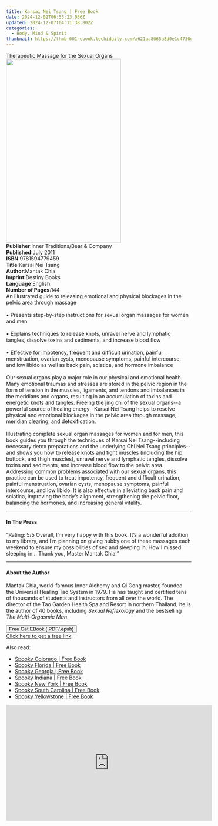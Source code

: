 ```yaml
---
title: Karsai Nei Tsang | Free Book
date: 2024-12-02T06:55:23.036Z
updated: 2024-12-07T04:31:38.802Z
categories:
  - Body, Mind & Spirit
thumbnail: https://thmb-001-ebook.techidaily.com/a621aa8065a8d0e1c4730da4fd5ceedb7e42e1da2f19a9990788ebf1ecf8751b.jpg
---
```

<main id="book-container">
  <div class="flex flex-col">
    <div class="book-brief flex-1 py-6 px-4 sm:p-6 md:py-10 md:px-8">
      <!-- brief-->
      <div class="book-brief-main">
        Therapeutic Massage for the Sexual Organs
      </div>
    </div>
    <div
      class="book-meta-info flex-1 grid gap-4 col-start-1 col-end-3 row-start-1 sm:mb-6 sm:grid-cols-4 lg:gap-6 lg:col-start-2 lg:row-end-6 lg:row-span-6 lg:mb-0"
    >
      <div
        class="book-meta-info-left place-content-center mt-4 p-4 text-sm leading-6 col-start-2 col-span-2 dark:text-slate-400"
      >
        <img
          class="w-full h-500 object-cover rounded-lg sm:h-255 sm:col-span-2 lg:col-span-full"
          src="https://img-001-ebook.techidaily.com/7bbe28473867174593b644d97bf1202d97ee6ef50e1c9f5d3d7c6ca51488aee8.jpg"
          alt=""
          width="312"
          height="500"
        />
      </div>
      <div
        class="book-meta-info-right mt-2 col-start-1 row-start-2 col-span-3 self-center"
      >
        <!-- meta data  -->
        <div class="flex flex-col px-4 md:px-8">
          <div class="flex-1">
            <strong>Publisher</strong>:<span class="px-2"
              >Inner Traditions/Bear &amp; Company</span
            >
          </div>
          <div class="flex-1">
            <strong>Published</strong>:<span class="px-2">July 2011</span>
          </div>
          <div class="flex-1">
            <strong>ISBN</strong>:<span class="px-2">9781594779459</span>
          </div>
          <div class="flex-1">
            <strong>Title</strong>:<span class="px-2">Karsai Nei Tsang</span>
          </div>
          <div class="flex-1">
            <strong>Author</strong>:<span class="px-2">Mantak Chia</span>
          </div>
          <div class="flex-1">
            <strong>Imprint</strong>:<span class="px-2">Destiny Books</span>
          </div>
          <div class="flex-1">
            <strong>Language</strong>:<span class="px-2">English</span>
          </div>
          <div class="flex-1">
            <strong>Number of Pages</strong>:<span class="px-2">144</span>
          </div>
        </div>
      </div>
    </div>
    <div class="book-description flex-1 py-6 px-4 sm:p-6 md:py-10 md:px-8">
      <div class="book-description-main">
        <div accordion-content="" id="description">
          An illustrated guide to releasing emotional and physical blockages in
          the pelvic area through massage <br />
          <br />• Presents step-by-step instructions for sexual organ massages
          for women and men <br />
          <br />• Explains techniques to release knots, unravel nerve and
          lymphatic tangles, dissolve toxins and sediments, and increase blood
          flow <br />
          <br />• Effective for impotency, frequent and difficult urination,
          painful menstruation, ovarian cysts, menopause symptoms, painful
          intercourse, and low libido as well as back pain, sciatica, and
          hormone imbalance <br />
          <br />Our sexual organs play a major role in our physical and
          emotional health. Many emotional traumas and stresses are stored in
          the pelvic region in the form of tension in the muscles, ligaments,
          and tendons and imbalances in the meridians and organs, resulting in
          an accumulation of toxins and energetic knots and tangles. Freeing the
          jing chi of the sexual organs--a powerful source of healing
          energy--Karsai Nei Tsang helps to resolve physical and emotional
          blockages in the pelvic area through massage, meridian clearing, and
          detoxification. <br />
          <br />Illustrating complete sexual organ massages for women and for
          men, this book guides you through the techniques of Karsai Nei
          Tsang--including necessary detox preparations and the underlying Chi
          Nei Tsang principles--and shows you how to release knots and tight
          muscles (including the hip, buttock, and thigh muscles), unravel nerve
          and lymphatic tangles, dissolve toxins and sediments, and increase
          blood flow to the pelvic area. Addressing common problems associated
          with our sexual organs, this practice can be used to treat impotency,
          frequent and difficult urination, painful menstruation, ovarian cysts,
          menopause symptoms, painful intercourse, and low libido. It is also
          effective in alleviating back pain and sciatica, improving the body’s
          alignment, strengthening the pelvic floor, balancing the hormones, and
          increasing general vitality.
        </div>
        <div class="accordion-fader"></div>
      </div>
    </div>
    <div class="book-excerpts flex-1 py-6 px-4 sm:p-6 md:py-10 md:px-8">
      <!-- excerpts-->
      <div class="book-excerpts-main">
        <hr />
        <h4 class="placeholder placeholder-heading">
          <span>In The Press</span>
        </h4>
        <p>
          “Rating: 5/5 Overall, I’m very happy with this book. It’s a wonderful
          addition to my library, and I’m planning on giving hubby one of these
          massages each weekend to ensure my possibilities of sex and sleeping
          in. How I missed sleeping in… Thank you, Master Mantak Chia!”
        </p>
      </div>
    </div>
    <div class="book-about-author flex-1 py-6 px-4 sm:p-6 md:py-10 md:px-8">
      <!-- about author-->
      <div class="book-main-author-main">
        <hr />
        <h4 class="placeholder placeholder-heading">
          <span>About the Author</span>
        </h4>
        <p>
          Mantak Chia, world-famous Inner Alchemy and Qi Gong master, founded
          the Universal Healing Tao System in 1979. He has taught and certified
          tens of thousands of students and instructors from all over the world.
          The director of the Tao Garden Health Spa and Resort in northern
          Thailand, he is the author of 40 books, including
          <i>Sexual Reflexology</i> and the bestselling
          <i>The Multi-Orgasmic Man</i>.
        </p>
      </div>
    </div>
    <div class="book-free-get flex-1 py-6 px-4 sm:p-6 md:py-10 md:px-8">
      <button
        id="btn-free-get"
        class="bg-blue-500 hover:bg-blue-700 text-white font-bold py-2 px-4 rounded"
      >
        Free Get EBook (.PDF/.epub)
      </button>
      <div id="countdown-display" class="px-2 text-lg mt-2"></div>
      <a
        id="free-link"
        class="hidden bg-blue-500 hover:bg-blue-700 text-white font-bold py-2 px-4 rounded"
        href="https://www.ebooks.com/en-us/book/95782683/karsai-nei-tsang/mantak-chia/"
        target="_blank"
        >Click here to get a free link</a
      >
    </div>
    <script>
      let countdownTime = 0;
      let countdownInterval = null;
      document
        .getElementById('btn-free-get')
        .addEventListener('click', startCountdown);
      function startCountdown() {
        countdownTime = new Date().getTime() + 60000 * 3;
        countdownInterval = setInterval(updateCountdown, 1000);
        document.getElementById('btn-free-get').disabled = true;
        document
          .getElementById('btn-free-get')
          .classList.add('bg-gray-500', 'cursor-not-allowed');
      }
      function updateCountdown() {
        let currentTime = new Date().getTime();
        let timeLeft = countdownTime - currentTime;
        let secondsLeft = Math.floor(timeLeft / 1000);
        document.getElementById('countdown-display').innerHTML =
          `Remaining time: ${secondsLeft} seconds.`;
        if (secondsLeft <= 0) {
          clearInterval(countdownInterval);
          document.getElementById('btn-free-get').classList.add('hidden');
          document.getElementById('free-link').classList.remove('hidden');
          document.getElementById('countdown-display').innerHTML = '';
        }
      }
    </script>
  </div>
</main>

<ins class="adsbygoogle"
      style="display:block"
      data-ad-client="ca-pub-7571918770474297"
      data-ad-slot="8358498916"
      data-ad-format="auto"
      data-full-width-responsive="true"></ins>
    

<span class="atpl-alsoreadstyle">Also read:</span>
<div><ul>
<li><a href="https://novels-ebooks.techidaily.com/1790220-9780762768363-spooky-colorado/"><u>Spooky Colorado | Free Book</u></a></li>
<li><a href="https://novels-ebooks.techidaily.com/1790212-9780762766529-spooky-florida/"><u>Spooky Florida | Free Book</u></a></li>
<li><a href="https://novels-ebooks.techidaily.com/1790247-9780762789573-spooky-georgia/"><u>Spooky Georgia | Free Book</u></a></li>
<li><a href="https://novels-ebooks.techidaily.com/1790248-9780762789597-spooky-indiana/"><u>Spooky Indiana | Free Book</u></a></li>
<li><a href="https://novels-ebooks.techidaily.com/1790200-9780762758210-spooky-new-york/"><u>Spooky New York | Free Book</u></a></li>
<li><a href="https://novels-ebooks.techidaily.com/1790221-9780762768370-spooky-south-carolina/"><u>Spooky South Carolina | Free Book</u></a></li>
<li><a href="https://novels-ebooks.techidaily.com/1790265-9781493001804-spooky-yellowstone/"><u>Spooky Yellowstone | Free Book</u></a></li>
</ul></div>

<!-- affiliate ads begin -->
<iframe width="560" height="315" src="https://www.youtube.com/embed/uV3vm805eX0?si=YSPcsFxBcJmoxLsU" title="YouTube video player" frameborder="0" allow="accelerometer; autoplay; clipboard-write; encrypted-media; gyroscope; picture-in-picture; web-share" referrerpolicy="strict-origin-when-cross-origin" allowfullscreen></iframe>
<!-- affiliate ads end -->

